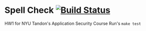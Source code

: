 # Spell Check [![Build Status](https://travis-ci.org/rennergade/app-sec-1/.svg?branch=master)](https://travis-ci.org/rennergade/app-sec-1)


HW1 for NYU Tandon's Application Security Course
Run's `make test`
